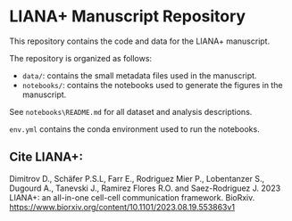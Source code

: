 # LIANA+ Manuscript Repository
This repository contains the code and data for the LIANA+ manuscript. 

The repository is organized as follows:
- `data/`: contains the small metadata files used in the manuscript.
- `notebooks/`: contains the notebooks used to generate the figures in the manuscript.

See `notebooks\README.md` for all dataset and analysis descriptions.

`env.yml` contains the conda environment used to run the notebooks.

## Cite LIANA+:

Dimitrov D., Schäfer P.S.L, Farr E., Rodriguez Mier P., Lobentanzer S., Dugourd A., Tanevski J., Ramirez Flores R.O. and Saez-Rodriguez J. 2023 LIANA+: an all-in-one cell-cell communication framework. BioRxiv. https://www.biorxiv.org/content/10.1101/2023.08.19.553863v1

